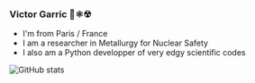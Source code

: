 ### Victor Garric 🐍⚛☢

 - I'm from Paris / France
 - I am a researcher in Metallurgy for Nuclear Safety
 - I also am a Python developper of very edgy scientific codes

![GitHub stats](https://github-readme-stats.vercel.app/api?username=victorgarric&theme=radical)
<!--
**victorgarric/victorgarric** is a ✨ _special_ ✨ repository because its `README.md` (this file) appears on your GitHub profile.

Here are some ideas to get you started:

- 🔭 I’m currently working on ...
- 🌱 I’m currently learning ...
- 👯 I’m looking to collaborate on ...
- 🤔 I’m looking for help with ...
- 💬 Ask me about ...
- 📫 How to reach me: ...
- 😄 Pronouns: ...
- ⚡ Fun fact: ...
-->
